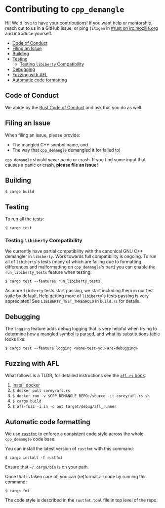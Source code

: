 # Contributing to `cpp_demangle`

Hi! We'd love to have your contributions! If you want help or mentorship, reach
out to us in a GitHub issue, or ping `fitzgen`
in [#rust on irc.mozilla.org](irc://irc.mozilla.org#rust) and introduce
yourself.

<!-- START doctoc generated TOC please keep comment here to allow auto update -->
<!-- DON'T EDIT THIS SECTION, INSTEAD RE-RUN doctoc TO UPDATE -->


- [Code of Conduct](#code-of-conduct)
- [Filing an Issue](#filing-an-issue)
- [Building](#building)
- [Testing](#testing)
  - [Testing `libiberty` Compatibility](#testing-libiberty-compatibility)
- [Debugging](#debugging)
- [Fuzzing with AFL](#fuzzing-with-afl)
- [Automatic code formatting](#automatic-code-formatting)

<!-- END doctoc generated TOC please keep comment here to allow auto update -->

## Code of Conduct

We abide by the [Rust Code of Conduct][coc] and ask that you do as well.

[coc]: https://www.rust-lang.org/en-US/conduct.html

## Filing an Issue

When filing an issue, please provide:

* The mangled C++ symbol name, and
* The way that `cpp_demangle` demangled it (or failed to)

`cpp_demangle` should *never* panic or crash. If you find some input that causes
a panic or crash, **please file an issue!**

## Building

```
$ cargo build
```

## Testing

To run all the tests:

```
$ cargo test
```

### Testing `libiberty` Compatibility

We currently have partial compatibility with the canonical GNU C++ demangler in
`libiberty`. Work towards full compatibility is ongoing. To run all of
`libiberty`'s tests (many of which are failing due to formatting differences and
malformatting on `cpp_demangle`'s part) you can enable the `run_libiberty_tests`
feature when testing:

```
$ cargo test --features run_libiberty_tests
```

As more `libiberty` tests start passing, we start including them in our test
suite by default. Help getting more of `libiberty`'s tests passing is very
appreciated! See `LIBIBERTY_TEST_THRESHOLD` in `build.rs` for details.

## Debugging

The `logging` feature adds debug logging that is very helpful when trying to
determine how a mangled symbol is parsed, and what its substitutions table looks
like:

```
$ cargo test --feature logging <some-test-you-are-debugging>
```

## Fuzzing with AFL

What follows is a TLDR, for detailed instructions see
the [`afl.rs` book](https://rust-fuzz.github.io/afl.rs/setup.html).

1. [Install docker](https://docker.com/getdocker)
2. `$ docker pull corey/afl.rs`
3. `$ docker run -v $CPP_DEMANGLE_REPO:/source -it corey/afl.rs sh`
4. `$ cargo build`
5. `$ afl-fuzz -i in -o out target/debug/afl_runner`

## Automatic code formatting

We use [`rustfmt`](https://github.com/rust-lang-nursery/rustfmt) to enforce a
consistent code style across the whole `cpp_demangle` code base.

You can install the latest version of `rustfmt` with this command:

```
$ cargo install -f rustfmt
```

Ensure that `~/.cargo/bin` is on your path.

Once that is taken care of, you can (re)format all code by running this command:

```
$ cargo fmt
```

The code style is described in the `rustfmt.toml` file in top level of the repo.
